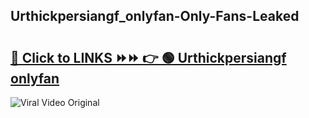 
 ## Urthickpersiangf_onlyfan-Only-Fans-Leaked

# <h2><a href="https://clipsfans.com/Urthickpersiangf_onlyfan&ref=git">🔗 Click to LINKS ⏩⏩ 👉 🟢 Urthickpersiangf onlyfan </a></h2>

<a href="https://clipsfans.com/Urthickpersiangf_onlyfan&ref=git" rel="nofollow" data-target="animated-image.originalLink"><img src="https://i.ibb.co.com/xMMVF88/686577567.gif" alt="Viral Video Original" style="max-width: 100%; display: inline-block;" data-target="animated-image.originalImage"></a>
